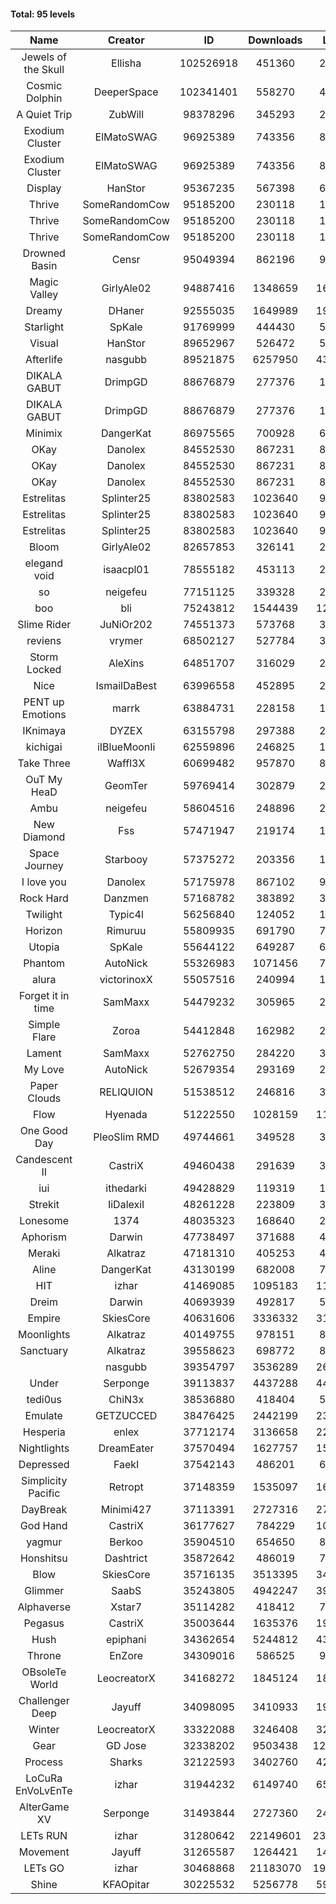 #### Total: 95 levels

| Name | Creator | ID | Downloads | Likes |
|:---:|:---:|:---:|:---:|:---:|
| Jewels of the Skull | Ellisha | 102526918 | 451360 | 21732
| Cosmic Dolphin | DeeperSpace | 102341401 | 558270 | 47998
| A Quiet Trip | ZubWill | 98378296 | 345293 | 29649
| Exodium Cluster | ElMatoSWAG | 96925389 | 743356 | 82015
| Exodium Cluster | ElMatoSWAG | 96925389 | 743356 | 82015
| Display | HanStor | 95367235 | 567398 | 65196
| Thrive | SomeRandomCow | 95185200 | 230118 | 15491
| Thrive | SomeRandomCow | 95185200 | 230118 | 15491
| Thrive | SomeRandomCow | 95185200 | 230118 | 15491
| Drowned Basin | Censr | 95049394 | 862196 | 90552
| Magic Valley | GirlyAle02 | 94887416 | 1348659 | 165167
| Dreamy | DHaner | 92555035 | 1649989 | 190373
| Starlight | SpKale | 91769999 | 444430 | 55691
| Visual | HanStor | 89652967 | 526472 | 56882
| Afterlife | nasgubb | 89521875 | 6257950 | 433104
| DIKALA GABUT | DrimpGD | 88676879 | 277376 | 17809
| DIKALA GABUT | DrimpGD | 88676879 | 277376 | 17809
| Minimix | DangerKat | 86975565 | 700928 | 64181
| OKay | Danolex | 84552530 | 867231 | 85504
| OKay | Danolex | 84552530 | 867231 | 85504
| OKay | Danolex | 84552530 | 867231 | 85504
| Estrelitas | Splinter25 | 83802583 | 1023640 | 94003
| Estrelitas | Splinter25 | 83802583 | 1023640 | 94003
| Estrelitas | Splinter25 | 83802583 | 1023640 | 94003
| Bloom | GirlyAle02 | 82657853 | 326141 | 29662
| elegand void | isaacpl01 | 78555182 | 453113 | 28526
| so | neigefeu | 77151125 | 339328 | 29194
| boo | bli | 75243812 | 1544439 | 122183
| Slime Rider | JuNiOr202 | 74551373 | 573768 | 31981
| reviens | vrymer | 68502127 | 527784 | 32967
| Storm Locked | AleXins | 64851707 | 316029 | 24538
| Nice | IsmailDaBest | 63996558 | 452895 | 25951
| PENT up Emotions | marrk | 63884731 | 228158 | 15069
| IKnimaya | DYZEX | 63155798 | 297388 | 20668
| kichigai | iIBlueMoonIi | 62559896 | 246825 | 11184
| Take Three | Waffl3X | 60699482 | 957870 | 83818
| OuT My HeaD | GeomTer | 59769414 | 302879 | 20984
| Ambu | neigefeu | 58604516 | 248896 | 23369
| New Diamond | Fss | 57471947 | 219174 | 16496
| Space Journey | Starbooy | 57375272 | 203356 | 15145
| I love you | Danolex | 57175978 | 867102 | 93894
| Rock Hard | Danzmen | 57168782 | 383892 | 32058
| Twilight | Typic4l | 56256840 | 124052 | 10352
| Horizon | Rimuruu | 55809935 | 691790 | 75868
| Utopia | SpKale | 55644122 | 649287 | 65717
| Phantom | AutoNick | 55326983 | 1071456 | 72789
| alura | victorinoxX | 55057516 | 240994 | 19324
| Forget it in time | SamMaxx | 54479232 | 305965 | 25282
| Simple Flare | Zoroa | 54412848 | 162982 | 22573
| Lament | SamMaxx | 52762750 | 284220 | 33743
| My Love | AutoNick | 52679354 | 293169 | 29792
| Paper Clouds | RELIQUION | 51538512 | 246816 | 31091
| Flow | Hyenada | 51222550 | 1028159 | 112746
| One Good Day | PleoSlim RMD | 49744661 | 349528 | 38214
| Candescent II | CastriX | 49460438 | 291639 | 38055
| iui | ithedarki | 49428829 | 119319 | 17525
| Strekit | IiDalexiI | 48261228 | 223809 | 31455
| Lonesome | 1374 | 48035323 | 168640 | 22252
| Aphorism | Darwin | 47738497 | 371688 | 48109
| Meraki | Alkatraz | 47181310 | 405253 | 47475
| Aline | DangerKat | 43130199 | 682008 | 72489
| HIT | izhar | 41469085 | 1095183 | 110985
| Dreim | Darwin | 40693939 | 492817 | 59547
| Empire | SkiesCore | 40631606 | 3336332 | 312062
| Moonlights | Alkatraz | 40149755 | 978151 | 82989
| Sanctuary | Alkatraz | 39558623 | 698772 | 89328
|   | nasgubb | 39354797 | 3536289 | 267581
| Under | Serponge | 39113837 | 4437288 | 444665
| tedi0us | ChiN3x | 38536880 | 418404 | 53511
| Emulate | GETZUCCED | 38476425 | 2442199 | 231466
| Hesperia | enlex | 37712174 | 3136658 | 222561
| Nightlights | DreamEater | 37570494 | 1627757 | 151133
| Depressed | FaekI | 37542143 | 486201 | 66865
| Simplicity Pacific | Retropt | 37148359 | 1535097 | 160988
| DayBreak | Minimi427 | 37113391 | 2727316 | 277858
| God Hand | CastriX | 36177627 | 784229 | 100889
| yagmur | Berkoo | 35904510 | 654650 | 83969
| Honshitsu | Dashtrict | 35872642 | 486019 | 79491
| Blow | SkiesCore | 35716135 | 3513395 | 341661
| Glimmer | SaabS | 35243805 | 4942247 | 395666
| Alphaverse | Xstar7 | 35114282 | 418412 | 71270
| Pegasus | CastriX | 35003644 | 1635376 | 199521
| Hush | epiphani | 34362654 | 5244812 | 432419
| Throne | EnZore | 34309016 | 586525 | 93641
| OBsoleTe World | LeocreatorX | 34168272 | 1845124 | 183747
| Challenger Deep | Jayuff | 34098095 | 3410933 | 199784
| Winter | LeocreatorX | 33322088 | 3246408 | 326804
| Gear | GD Jose | 32338202 | 9503438 | 1202446
| Process | Sharks | 32122593 | 3402760 | 429698
| LoCuRa EnVoLvEnTe | izhar | 31944232 | 6149740 | 657886
| AlterGame XV | Serponge | 31493844 | 2727360 | 241441
| LETs  RUN | izhar | 31280642 | 22149601 | 2308608
| Movement | Jayuff | 31265587 | 1264421 | 146079
| LETs GO | izhar | 30468868 | 21183070 | 1974366
| Shine | KFAOpitar | 30225532 | 5256778 | 593458
